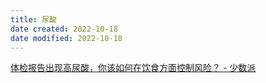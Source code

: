 ```yaml
---
title: 尿酸
date created: 2022-10-18
date modified: 2022-10-18
---
```



[体检报告出现高尿酸，你该如何在饮食方面控制风险？ - 少数派](https://sspai.com/post/73031)